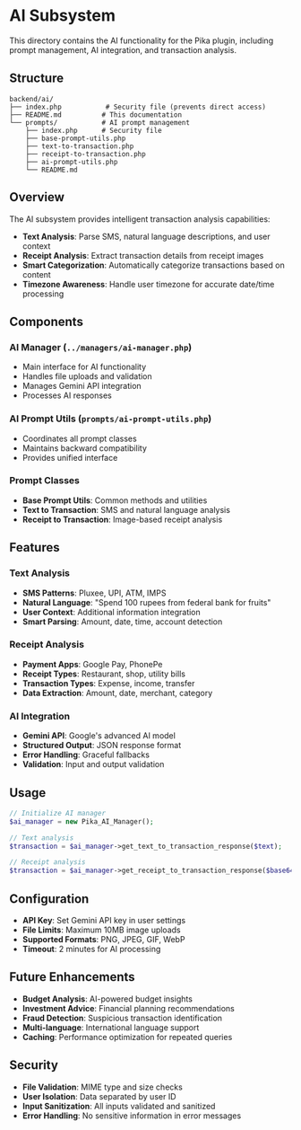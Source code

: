 # AI Subsystem

This directory contains the AI functionality for the Pika plugin, including prompt management, AI integration, and transaction analysis.

## Structure

```
backend/ai/
├── index.php           # Security file (prevents direct access)
├── README.md          # This documentation
└── prompts/           # AI prompt management
    ├── index.php      # Security file
    ├── base-prompt-utils.php
    ├── text-to-transaction.php
    ├── receipt-to-transaction.php
    ├── ai-prompt-utils.php
    └── README.md
```

## Overview

The AI subsystem provides intelligent transaction analysis capabilities:

- **Text Analysis**: Parse SMS, natural language descriptions, and user context
- **Receipt Analysis**: Extract transaction details from receipt images
- **Smart Categorization**: Automatically categorize transactions based on content
- **Timezone Awareness**: Handle user timezone for accurate date/time processing

## Components

### AI Manager (`../managers/ai-manager.php`)
- Main interface for AI functionality
- Handles file uploads and validation
- Manages Gemini API integration
- Processes AI responses

### AI Prompt Utils (`prompts/ai-prompt-utils.php`)
- Coordinates all prompt classes
- Maintains backward compatibility
- Provides unified interface

### Prompt Classes
- **Base Prompt Utils**: Common methods and utilities
- **Text to Transaction**: SMS and natural language analysis
- **Receipt to Transaction**: Image-based receipt analysis

## Features

### Text Analysis
- **SMS Patterns**: Pluxee, UPI, ATM, IMPS
- **Natural Language**: "Spend 100 rupees from federal bank for fruits"
- **User Context**: Additional information integration
- **Smart Parsing**: Amount, date, time, account detection

### Receipt Analysis
- **Payment Apps**: Google Pay, PhonePe
- **Receipt Types**: Restaurant, shop, utility bills
- **Transaction Types**: Expense, income, transfer
- **Data Extraction**: Amount, date, merchant, category

### AI Integration
- **Gemini API**: Google's advanced AI model
- **Structured Output**: JSON response format
- **Error Handling**: Graceful fallbacks
- **Validation**: Input and output validation

## Usage

```php
// Initialize AI manager
$ai_manager = new Pika_AI_Manager();

// Text analysis
$transaction = $ai_manager->get_text_to_transaction_response($text);

// Receipt analysis
$transaction = $ai_manager->get_receipt_to_transaction_response($base64_image, $mime_type);
```

## Configuration

- **API Key**: Set Gemini API key in user settings
- **File Limits**: Maximum 10MB image uploads
- **Supported Formats**: PNG, JPEG, GIF, WebP
- **Timeout**: 2 minutes for AI processing

## Future Enhancements

- **Budget Analysis**: AI-powered budget insights
- **Investment Advice**: Financial planning recommendations
- **Fraud Detection**: Suspicious transaction identification
- **Multi-language**: International language support
- **Caching**: Performance optimization for repeated queries

## Security

- **File Validation**: MIME type and size checks
- **User Isolation**: Data separated by user ID
- **Input Sanitization**: All inputs validated and sanitized
- **Error Handling**: No sensitive information in error messages
